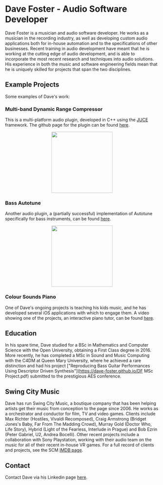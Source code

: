 # Dave Foster - Audio Software Developer

Dave Foster is a musician and audio software developer. He works as a musician in the recording industry, as well as developing custom audio applications both for in-house automation and to the specifications of other businesses. Recent training in audio development have meant that he is working at the cutting edge of audio development, and is able to incorporate the most recent research and techniques into audio solutions. His experience in both the music and software engineering fields mean that he is uniquely skilled for projects that span the two disciplines.

## Example Projects

Some examples of Dave's work:

### Multi-band Dynamic Range Compressor

This is a multi-platform audio plugin, developed in C++ using the [JUCE](https://juce.com) framework. The github page for the plugin can be found [here](https://github.com/dave-foster/multi-channel-compressor).

<p align="center">
<img src="https://dave-foster.github.io/Multiband_Compressor_GUI.png" width="200">
</p>

### Bass Autotune

Another audio plugin, a (partially successful) implementation of Autotune specifically for bass instruments, can be found [here](https://github.com/dave-foster/bass-autotune).

<p align="center">
<img src="https://dave-foster.github.io/Bass_Autotune_GUI.png" width="200">
</p>

### Colour Sounds Piano

One of Dave's ongoing projects is teaching his kids music, and he has developed several iOS applications with which to engage them. A video showing one of the projects, an interactive piano tutor, can be found [here](https://www.dropbox.com/s/j2191d1xzxzut7d/2018-10-12%2008.05.06.mov?dl=0).

## Education

In his spare time, Dave studied for a BSc in Mathematics and Computer Science with the Open University, obtaining a First Class degree in 2016. More recently, he has completed a MSc in Sound and Music Computing with the C4DM at Queen Mary University, where he achieved a rare distinction and had his project ["Reproducing Bass Guitar Performances Using Descriptor Driven Synthesis"](https://dave-foster.github.io/DF MSc Project.pdf) submitted to the prestigious AES conference. 

## Swing City Music

Dave has run Swing City Music, a boutique company that has been helping artists get their music from conception to the page since 2006. He works as a orchestrator and conductor for film, TV and video games. Clients include Max Richter (Hostiles, Vivaldi Recomposed), Craig Armstrong (Bridget Jones's Baby, Far From The Madding Crowd), Murray Gold (Doctor Who, Life Story), Hybrid (Light of the Fearless, Interlude in Prague) and Bob Ezrin (Peter Gabriel, U2, Andrea Bocelli). Other recent projects include a collaboration with Sony Playstation, working with their audio team on the music for all of their recent in-house VR games. For a full record of clients and projects, see the SCM [IMDB page](https://www.swingcitymusic.co.uk).

## Contact

Contact Dave via his Linkedin page [here](https://www.linkedin.com/in/swingcity).
